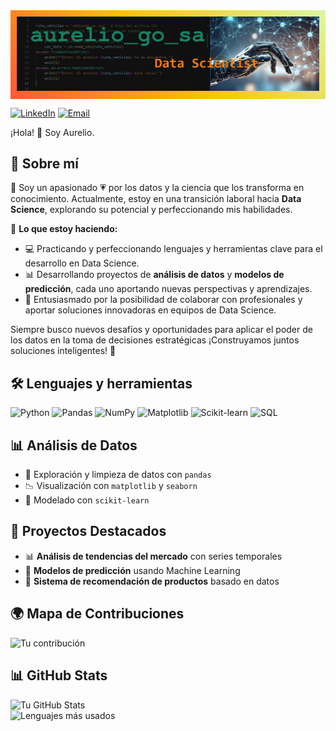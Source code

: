 <div align="center" style="background:linear-gradient(45deg, #FF5733, #FFC300, #DAF7A6); padding:10px;">
  <img src="https://github.com/yeyingz/yeyingz/blob/main/fondo_github.jpg" alt="Fondo" widht="100%">
</div>

[![LinkedIn](https://img.shields.io/badge/LinkedIn-0077B5?style=flat&logo=linkedin&logoColor=white)](https://www.linkedin.com/in/aurelio-gs)  [![Email](https://img.shields.io/badge/Email-D44638?style=flat&logo=gmail&logoColor=white)](mailto:aureliogonzalezsalinas@gmail.com)  

¡Hola! 👋 Soy Aurelio.

## 🚀 Sobre mí  

🙂 Soy un apasionado 💗 por los datos y la ciencia que los transforma en conocimiento. Actualmente, estoy en una transición laboral hacia **Data Science**, explorando su potencial y perfeccionando mis habilidades.  

📌 **Lo que estoy haciendo:**  
- 💻 Practicando y perfeccionando lenguajes y herramientas clave para el desarrollo en Data Science.  
- 📊 Desarrollando proyectos de **análisis de datos** y **modelos de predicción**, cada uno aportando nuevas perspectivas y aprendizajes.  
- 🤝 Entusiasmado por la posibilidad de colaborar con profesionales y aportar soluciones innovadoras en equipos de Data Science.  

Siempre busco nuevos desafíos y oportunidades para aplicar el poder de los datos en la toma de decisiones estratégicas ¡Construyamos juntos soluciones inteligentes! 🚀  

## 🛠 Lenguajes y herramientas

![Python](https://img.shields.io/badge/Python-3776AB?style=flat&logo=python&logoColor=white)  ![Pandas](https://img.shields.io/badge/Pandas-150458?style=flat&logo=pandas&logoColor=white)  ![NumPy](https://img.shields.io/badge/NumPy-013243?style=flat&logo=numpy&logoColor=white) ![Matplotlib](https://img.shields.io/badge/Matplotlib-11557C?style=flat)  ![Scikit-learn](https://img.shields.io/badge/Scikit--Learn-F7931E?style=flat&logo=scikit-learn&logoColor=white) 
 ![SQL](https://img.shields.io/badge/SQL-003B57?style=flat&logo=mysql&logoColor=white)

## 📊 Análisis de Datos  

- 🔎 Exploración y limpieza de datos con `pandas`  
- 📉 Visualización con `matplotlib` y `seaborn`  
- 🤖 Modelado con `scikit-learn` 

## 🎯 Proyectos Destacados  

- 📊 **Análisis de tendencias del mercado** con series temporales  
- 🏥 **Modelos de predicción** usando Machine Learning  
- 🛒 **Sistema de recomendación de productos** basado en datos

## 🌍 Mapa de Contribuciones  

![Tu contribución](https://github-profile-summary-cards.vercel.app/api/cards/profile-details?username=yeyingz&theme=github_dark)  

## 📊 GitHub Stats  

![Tu GitHub Stats](https://github-readme-stats.vercel.app/api?username=yeyingz&show_icons=true&theme=radical)  
![Lenguajes más usados](https://github-readme-stats.vercel.app/api/top-langs/?username=yeyingz&layout=compact&theme=radical)  
